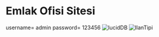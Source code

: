 # Emlak Ofisi Sitesi

username= admin
password= 123456 
![lucidDB](https://github.com/Paylova/EmlakOfisiSitesi/assets/108673066/14eba3ca-af17-4722-8149-521ff7aa9f73)
![IlanTipi](https://github.com/Paylova/EmlakOfisiSitesi/assets/108673066/3937b283-7ddc-4ea9-b66e-f7eb78e6b928)
